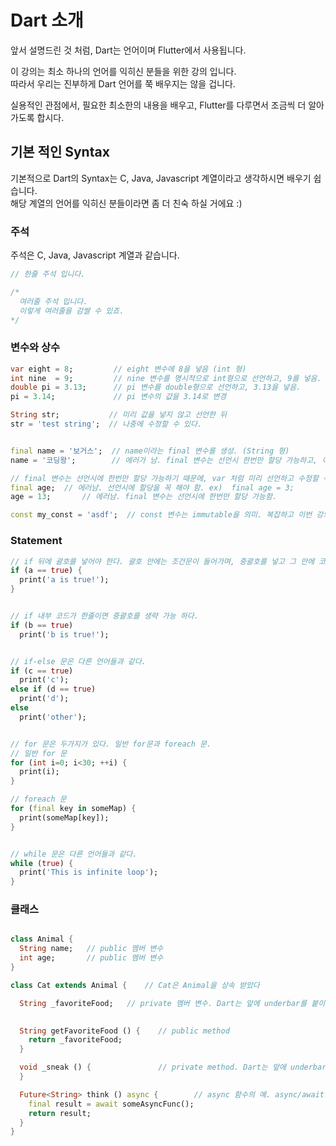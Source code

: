 # Dart 소개
앞서 설명드린 것 처럼, Dart는 언어이며 Flutter에서 사용됩니다.  

이 강의는 최소 하나의 언어를 익히신 분들을 위한 강의 입니다.  
따라서 우리는 진부하게 Dart 언어를 쭉 배우지는 않을 겁니다.  

실용적인 관점에서, 필요한 최소한의 내용을 배우고, Flutter를 다루면서 조금씩 더 알아가도록 합시다.  

## 기본 적인 Syntax
기본적으로 Dart의 Syntax는 C, Java, Javascript 계열이라고 생각하시면 배우기 쉽습니다.  
해당 계열의 언어를 익히신 분들이라면 좀 더 친숙 하실 거에요 :)

### 주석
주석은 C, Java, Javascript 계열과 같습니다.
``` dart
// 한줄 주석 입니다.

/*
  여러줄 주석 입니다.
  이렇게 여러줄을 감쌀 수 있죠.
*/
```

### 변수와 상수
``` dart
var eight = 8;         // eight 변수에 8을 넣음 (int 형)
int nine  = 9;         // nine 변수를 명시적으로 int형으로 선언하고, 9를 넣음.
double pi = 3.13;      // pi 변수를 double형으로 선언하고, 3.13을 넣음.
pi = 3.14;             // pi 변수의 값을 3.14로 변경

String str;           // 미리 값을 넣지 않고 선언한 뒤
str = 'test string';  // 나중에 수정할 수 있다.


final name = '보거스';  // name이라는 final 변수를 생성. (String 형)
name = '코딩왕';        // 에러가 남. final 변수는 선언시 한번만 할당 가능하고, 이후에 변경 불가.

// final 변수는 선언시에 한번만 할당 가능하기 때문에, var 처럼 미리 선언하고 수정할 수 없다.
final age;  // 에러남. 선언시에 할당을 꼭 해야 함. ex)  final age = 3;
age = 13;       // 에러남. final 변수는 선언시에 한번만 할당 가능함.

const my_const = 'asdf';  // const 변수는 immutable을 의미. 복잡하고 이번 강의에서 사용할 일이 없으니, 넘깁시다.
```

### Statement
``` dart
// if 뒤에 괄호를 넣어야 한다. 괄호 안에는 조건문이 들어가며, 중괄호를 넣고 그 안에 코드를 입력한다
if (a == true) {
  print('a is true!');
}


// if 내부 코드가 한줄이면 중괄호를 생략 가능 하다.
if (b == true)
  print('b is true!');


// if-else 문은 다른 언어들과 같다.
if (c == true)
  print('c');
else if (d == true)
  print('d');
else
  print('other');


// for 문은 두가지가 있다. 일반 for문과 foreach 문.
// 일반 for 문
for (int i=0; i<30; ++i) {
  print(i);
}

// foreach 문
for (final key in someMap) {
  print(someMap[key]);
}


// while 문은 다른 언어들과 같다.
while (true) {
  print('This is infinite loop');
}
```

### 클래스
``` dart

class Animal {
  String name;   // public 멤버 변수
  int age;       // public 멤버 변수
}

class Cat extends Animal {    // Cat은 Animal을 상속 받았다

  String _favoriteFood;   // private 멤버 변수. Dart는 앞에 underbar를 붙이면 private이 된다.
  

  String getFavoriteFood () {    // public method
    return _favoriteFood;
  }

  void _sneak () {               // private method. Dart는 앞에 underbar를 붙이면 private이 된다.
  }

  Future<String> think () async {        // async 함수의 예. async/await에 대해 모르신다면, 일단 넘어가세요.
    final result = await someAsyncFunc();
    return result;
  }
}
```